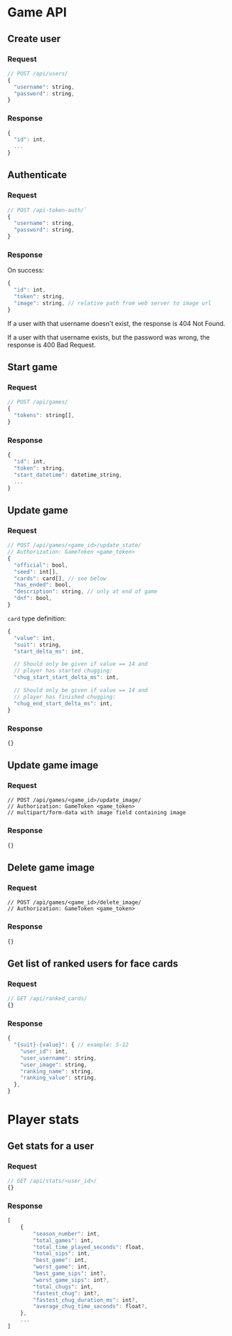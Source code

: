 # Game API

## Create user

### Request
```javascript
// POST /api/users/
{
  "username": string,
  "password": string,
}
```

### Response
```javascript
{
  "id": int,
  ...
}
```

## Authenticate

### Request
```javascript
// POST /api-token-auth/`
{
  "username": string,
  "password": string,
}
```

### Response
On success:
```javascript
{
  "id": int,
  "token": string,
  "image": string, // relative path from web server to image url
}
```

If a user with that username doesn't exist, the response is 404 Not Found.

If a user with that username exists, but the password was wrong, the response is 400 Bad Request.

## Start game

### Request
```javascript
// POST /api/games/
{
  "tokens": string[],
}
```

### Response
```javascript
{
  "id": int,
  "token": string,
  "start_datetime": datetime_string,
  ...
}
```

## Update game

### Request
```javascript
// POST /api/games/<game_id>/update_state/
// Authorization: GameToken <game_token>
{
  "official": bool,
  "seed": int[],
  "cards": card[], // see below
  "has_ended": bool,
  "description": string, // only at end of game
  "dnf": bool,
}
```

`card` type definition:
```javascript
{
  "value": int,
  "suit": string,
  "start_delta_ms": int,

  // Should only be given if value == 14 and
  // player has started chugging:
  "chug_start_start_delta_ms": int,

  // Should only be given if value == 14 and
  // player has finished chugging:
  "chug_end_start_delta_ms": int,
}
```

### Response
```javascript
{}
```

## Update game image

### Request
```
// POST /api/games/<game_id>/update_image/
// Authorization: GameToken <game_token>
// multipart/form-data with image field containing image
```

### Response
```javascript
{}
```

## Delete game image

### Request
```
// POST /api/games/<game_id>/delete_image/
// Authorization: GameToken <game_token>
```

### Response
```javascript
{}
```

## Get list of ranked users for face cards

### Request
```javascript
// GET /api/ranked_cards/
{}
```

### Response
```javascript
{
  "{suit}-{value}": { // example: S-12
    "user_id": int,
    "user_username": string,
    "user_image": string,
    "ranking_name": string,
    "ranking_value": string,
  },
}
```

# Player stats

## Get stats for a user

### Request
```javascript
// GET /api/stats/<user_id>/
{}
```

### Response
```javascript
[
    {
        "season_number": int,
        "total_games": int,
        "total_time_played_seconds": float,
        "total_sips": int,
        "best_game": int,
        "worst_game": int,
        "best_game_sips": int?,
        "worst_game_sips": int?,
        "total_chugs": int,
        "fastest_chug": int?,
        "fastest_chug_duration_ms": int?,
        "average_chug_time_seconds": float?,
    },
    ...
]
```
